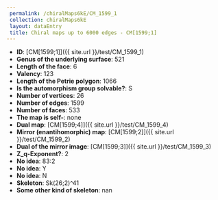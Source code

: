 ```yaml
--- 
 permalink: /chiralMaps6kE/CM_1599_1 
 collection: chiralMaps6kE
 layout: dataEntry
 title: Chiral maps up to 6000 edges - CM[1599;1]
---
```


- **ID**: [CM[1599;1]]({{ site.url }}/test/CM_1599_1)
- **Genus of the underlying surface**: 521
- **Length of the face**: 6
- **Valency**: 123
- **Length of the Petrie polygon**: 1066
- **Is the automorphism group solvable?**: S
- **Number of vertices**: 26
- **Number of edges**: 1599
- **Number of faces**: 533
- **The map is self-**: none
- **Dual map**: [CM[1599;4]]({{ site.url }}/test/CM_1599_4)
- **Mirror (enantihomorphic) map**: [CM[1599;2]]({{ site.url }}/test/CM_1599_2)
- **Dual of the mirror image**: [CM[1599;3]]({{ site.url }}/test/CM_1599_3)
- **Z_q-Exponent?**: 2
- **No idea**:  83:2
- **No idea**: Y
- **No idea**: N
- **Skeleton**: Sk(26;2)^41
- **Some other kind of skeleton**: nan
